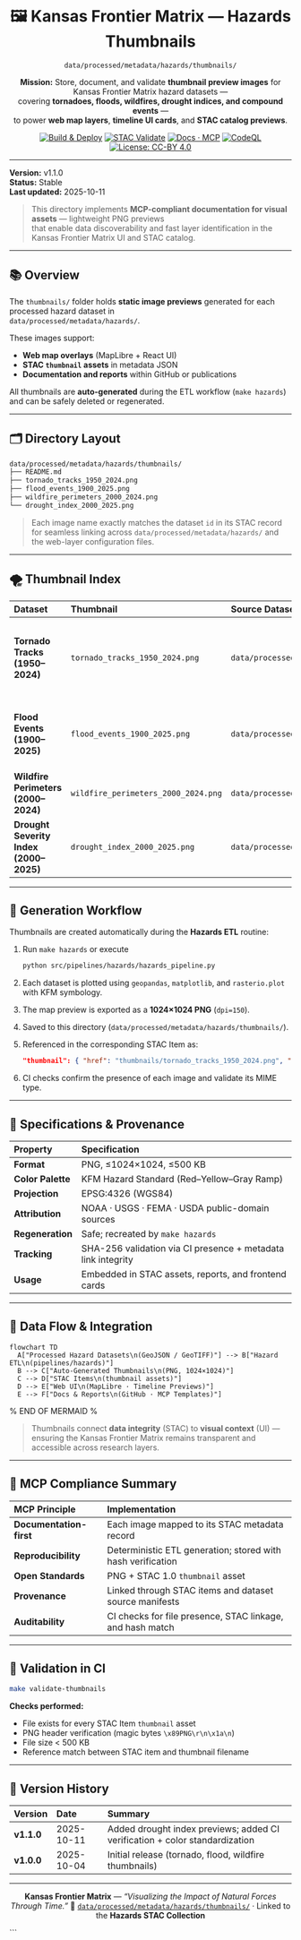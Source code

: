 <div align="center">

# 🖼️ Kansas Frontier Matrix — Hazards Thumbnails  
`data/processed/metadata/hazards/thumbnails/`

**Mission:** Store, document, and validate **thumbnail preview images** for Kansas Frontier Matrix hazard datasets —  
covering **tornadoes, floods, wildfires, drought indices, and compound events** —  
to power **web map layers**, **timeline UI cards**, and **STAC catalog previews**.

[![Build & Deploy](https://img.shields.io/badge/CI-Build%20%26%20Deploy-blue)](../../../../.github/workflows/site.yml)
[![STAC Validate](https://img.shields.io/badge/STAC-Validate-green)](../../../../.github/workflows/stac-validate.yml)
[![Docs · MCP](https://img.shields.io/badge/Docs-MCP-blue)](../../../../docs/)
[![CodeQL](https://img.shields.io/badge/CodeQL-Security-yellow)](../../../../.github/workflows/codeql.yml)
[![License: CC-BY 4.0](https://img.shields.io/badge/License-CC--BY%204.0-lightgrey)](../../../../LICENSE)

</div>

---

**Version:** v1.1.0  
**Status:** Stable  
**Last updated:** 2025-10-11  

> This directory implements **MCP-compliant documentation for visual assets** — lightweight PNG previews  
> that enable data discoverability and fast layer identification in the Kansas Frontier Matrix UI and STAC catalog.

---

## 📚 Overview
The `thumbnails/` folder holds **static image previews** generated for each processed hazard dataset in  
`data/processed/metadata/hazards/`.  

These images support:
- **Web map overlays** (MapLibre + React UI)  
- **STAC `thumbnail` assets** in metadata JSON  
- **Documentation and reports** within GitHub or publications  

All thumbnails are **auto-generated** during the ETL workflow (`make hazards`) and can be safely deleted or regenerated.

---

## 🗂️ Directory Layout

```bash
data/processed/metadata/hazards/thumbnails/
├── README.md
├── tornado_tracks_1950_2024.png
├── flood_events_1900_2025.png
├── wildfire_perimeters_2000_2024.png
└── drought_index_2000_2025.png
````

> Each image name exactly matches the dataset `id` in its STAC record for seamless linking across
> `data/processed/metadata/hazards/` and the web-layer configuration files.

---

## 🌪️ Thumbnail Index

| Dataset                                | Thumbnail                           | Source Dataset                                                 | Description                                             |
| :------------------------------------- | :---------------------------------- | :------------------------------------------------------------- | :------------------------------------------------------ |
| **Tornado Tracks (1950–2024)**         | `tornado_tracks_1950_2024.png`      | `data/processed/hazards/tornado_tracks_1950_2024.geojson`      | Depicts EF-scale tornado paths across Kansas since 1950 |
| **Flood Events (1900–2025)**           | `flood_events_1900_2025.png`        | `data/processed/hazards/flood_events_1900_2025.geojson`        | Map of flood points, zones, and recurrence areas        |
| **Wildfire Perimeters (2000–2024)**    | `wildfire_perimeters_2000_2024.png` | `data/processed/hazards/wildfire_perimeters_2000_2024.geojson` | Burn areas and annual wildfire boundaries               |
| **Drought Severity Index (2000–2025)** | `drought_index_2000_2025.png`       | `data/processed/hazards/drought_index_2000_2025.tif`           | Raster map of drought severity across Kansas            |

---

## 🧰 Generation Workflow

Thumbnails are created automatically during the **Hazards ETL** routine:

1. Run `make hazards` or execute

   ```bash
   python src/pipelines/hazards/hazards_pipeline.py
   ```
2. Each dataset is plotted using `geopandas`, `matplotlib`, and `rasterio.plot` with KFM symbology.
3. The map preview is exported as a **1024×1024 PNG** (`dpi=150`).
4. Saved to this directory (`data/processed/metadata/hazards/thumbnails/`).
5. Referenced in the corresponding STAC Item as:

   ```json
   "thumbnail": { "href": "thumbnails/tornado_tracks_1950_2024.png", "type": "image/png" }
   ```
6. CI checks confirm the presence of each image and validate its MIME type.

---

## 🧮 Specifications & Provenance

| Property          | Specification                                                |
| :---------------- | :----------------------------------------------------------- |
| **Format**        | PNG, ≤1024×1024, ≤500 KB                                     |
| **Color Palette** | KFM Hazard Standard (Red–Yellow–Gray Ramp)                   |
| **Projection**    | EPSG:4326 (WGS84)                                            |
| **Attribution**   | NOAA · USGS · FEMA · USDA public-domain sources              |
| **Regeneration**  | Safe; recreated by `make hazards`                            |
| **Tracking**      | SHA-256 validation via CI presence + metadata link integrity |
| **Usage**         | Embedded in STAC assets, reports, and frontend cards         |

---

## 🧭 Data Flow & Integration

```mermaid
flowchart TD
  A["Processed Hazard Datasets\n(GeoJSON / GeoTIFF)"] --> B["Hazard ETL\n(pipelines/hazards)"]
  B --> C["Auto-Generated Thumbnails\n(PNG, 1024×1024)"]
  C --> D["STAC Items\n(thumbnail assets)"]
  D --> E["Web UI\n(MapLibre · Timeline Previews)"]
  E --> F["Docs & Reports\n(GitHub · MCP Templates)"]
```

% END OF MERMAID %

> Thumbnails connect **data integrity** (STAC) to **visual context** (UI) —
> ensuring the Kansas Frontier Matrix remains transparent and accessible across research layers.

---

## 🧠 MCP Compliance Summary

| MCP Principle           | Implementation                                              |
| :---------------------- | :---------------------------------------------------------- |
| **Documentation-first** | Each image mapped to its STAC metadata record               |
| **Reproducibility**     | Deterministic ETL generation; stored with hash verification |
| **Open Standards**      | PNG + STAC 1.0 `thumbnail` asset                            |
| **Provenance**          | Linked through STAC items and dataset source manifests      |
| **Auditability**        | CI checks for file presence, STAC linkage, and hash match   |

---

## 🧪 Validation in CI

```bash
make validate-thumbnails
```

**Checks performed:**

* File exists for every STAC Item `thumbnail` asset
* PNG header verification (magic bytes `\x89PNG\r\n\x1a\n`)
* File size < 500 KB
* Reference match between STAC item and thumbnail filename

---

## 📅 Version History

| Version    | Date       | Summary                                                                     |
| :--------- | :--------- | :-------------------------------------------------------------------------- |
| **v1.1.0** | 2025-10-11 | Added drought index previews; added CI verification + color standardization |
| **v1.0.0** | 2025-10-04 | Initial release (tornado, flood, wildfire thumbnails)                       |

---

<div align="center">

**Kansas Frontier Matrix** — *“Visualizing the Impact of Natural Forces Through Time.”*
📍 [`data/processed/metadata/hazards/thumbnails/`](.) · Linked to the **Hazards STAC Collection**

</div>
```
